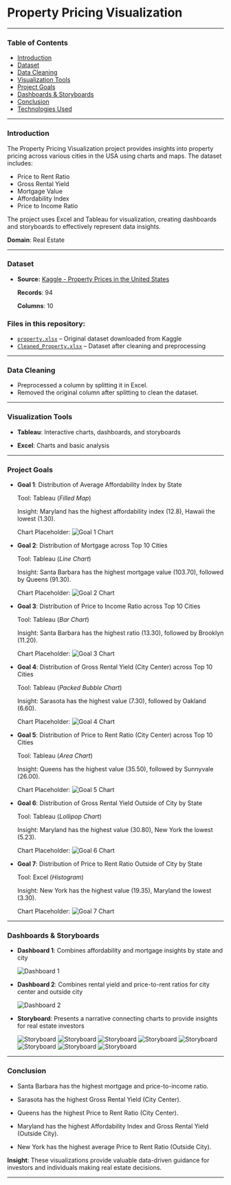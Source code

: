 # Property Pricing Visualization

---

### Table of Contents
- [Introduction](#introduction)
- [Dataset](#dataset)
- [Data Cleaning](#data-cleaning)
- [Visualization Tools](#visualization-tools)
- [Project Goals](#project-goals)
- [Dashboards & Storyboards](#dashboards--storyboards)
- [Conclusion](#conclusion)
- [Technologies Used](#technologies-used)

---

### Introduction

The Property Pricing Visualization project provides insights into property pricing across various cities in the USA using charts and maps. The dataset includes:

* Price to Rent Ratio
* Gross Rental Yield
* Mortgage Value
* Affordability Index
* Price to Income Ratio


The project uses Excel and Tableau for visualization, creating dashboards and storyboards to effectively represent data insights.

**Domain**: Real Estate

---

### Dataset

- **Source:** [Kaggle - Property Prices in the United States](https://www.kaggle.com/datasets/themrityunjaypathak/property-prices-in-united-states)

  **Records**: 94

  **Columns**: 10

### Files in this repository:
- [`property.xlsx`](property.xlsx) – Original dataset downloaded from Kaggle  
- [`Cleaned_Property.xlsx`](Cleaned_Property.xlsx) – Dataset after cleaning and preprocessing  

---

### Data Cleaning

* Preprocessed a column by splitting it in Excel.
* Removed the original column after splitting to clean the dataset.

---

### Visualization Tools

* **Tableau**: Interactive charts, dashboards, and storyboards

* **Excel**: Charts and basic analysis

---

### Project Goals



* **Goal 1**: Distribution of Average Affordability Index by State

  Tool: Tableau (_Filled Map_)

  Insight: Maryland has the highest affordability index (12.8), Hawaii the lowest (1.30).

  Chart Placeholder: ![Goal 1 Chart](Images/image3.png)

* **Goal 2**: Distribution of Mortgage across Top 10 Cities

  Tool: Tableau (_Line Chart_)

  Insight: Santa Barbara has the highest mortgage value (103.70), followed by Queens (91.30).

  Chart Placeholder: ![Goal 2 Chart](Images/image4.png)

* **Goal 3**: Distribution of Price to Income Ratio across Top 10 Cities

  Tool: Tableau (_Bar Chart_)

  Insight: Santa Barbara has the highest ratio (13.30), followed by Brooklyn (11.20).

  Chart Placeholder: ![Goal 3 Chart](Images/image5.png)

* **Goal 4**: Distribution of Gross Rental Yield (City Center) across Top 10 Cities

  Tool: Tableau (_Packed Bubble Chart_)

  Insight: Sarasota has the highest value (7.30), followed by Oakland (6.60).

  Chart Placeholder: ![Goal 4 Chart](Images/image6.png)

* **Goal 5**: Distribution of Price to Rent Ratio (City Center) across Top 10 Cities

  Tool: Tableau (_Area Chart_)

  Insight: Queens has the highest value (35.50), followed by Sunnyvale (26.00).

  Chart Placeholder: ![Goal 5 Chart](Images/image7.png)

* **Goal 6**: Distribution of Gross Rental Yield Outside of City by State

  Tool: Tableau (_Lollipop Chart_)

  Insight: Maryland has the highest value (30.80), New York the lowest (5.23).

  Chart Placeholder: ![Goal 6 Chart](Images/image8.png)

* **Goal 7**: Distribution of Price to Rent Ratio Outside of City by State

  Tool: Excel (_Histogram_)

  Insight: New York has the highest value (19.35), Maryland the lowest (3.30).

  Chart Placeholder: ![Goal 7 Chart](Images/image9.png)

---

### Dashboards & Storyboards

* **Dashboard 1**: Combines affordability and mortgage insights by state and city

  ![Dashboard 1](Images/image10.png)

* **Dashboard 2**: Combines rental yield and price-to-rent ratios for city center and outside city

  ![Dashboard 2](Images/image11.png)

* **Storyboard**: Presents a narrative connecting charts to provide insights for real estate investors

  ![Storyboard](Images/image12.png)
  ![Storyboard](Images/image13.png)
  ![Storyboard](Images/image14.png)
  ![Storyboard](Images/image15.png)
  ![Storyboard](Images/image16.png)
  ![Storyboard](Images/image17.png)
  ![Storyboard](Images/image18.png)
  ![Storyboard](Images/image19.png)

---

### Conclusion

* Santa Barbara has the highest mortgage and price-to-income ratio.

* Sarasota has the highest Gross Rental Yield (City Center).

* Queens has the highest Price to Rent Ratio (City Center).

* Maryland has the highest Affordability Index and Gross Rental Yield (Outside City).

* New York has the highest average Price to Rent Ratio (Outside City).

**Insight**: These visualizations provide valuable data-driven guidance for investors and individuals making real estate decisions.

---
  
  
